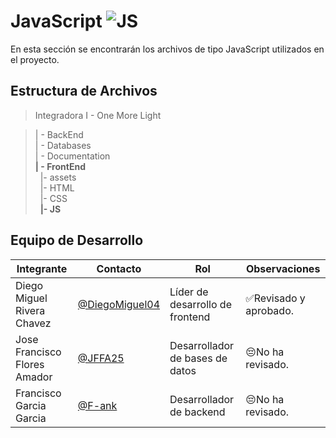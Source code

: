# JavaScript  ![JS](https://img.shields.io/badge/JavaScript-F7DF1E?style=for-the-badge&logo=javascript&logoColor=black)
En esta sección se encontrarán los archivos de tipo JavaScript utilizados en el proyecto.

## Estructura de Archivos

>Integradora I - One More Light

>| - BackEnd<br>
>| - Databases<br>
>| - Documentation<br>
>**| - FrontEnd**<br>
>&nbsp;&nbsp;|- assets<br>
>&nbsp;&nbsp;|- HTML<br>
>&nbsp;&nbsp;|- CSS<br>
>&nbsp;&nbsp;**|- JS**<br>

## Equipo de Desarrollo

|Integrante|Contacto|Rol|Observaciones|
|------------|--------|---|---|
|Diego Miguel Rivera Chavez|[@DiegoMiguel04](https://github.com/DiegoMiguel04)|Líder de desarrollo de frontend|✅Revisado y aprobado.|
|Jose Francisco Flores Amador|[@JFFA25](https://github.com/JFFA25)|Desarrollador de bases de datos|😔No ha revisado.|
|Francisco Garcia Garcia|[@F-ank](https://github.com/F-ank)|Desarrollador de backend|😔No ha revisado.|